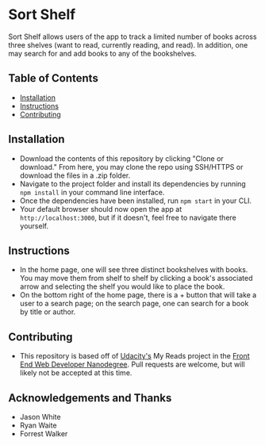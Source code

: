 # Sort Shelf
Sort Shelf allows users of the app to track a limited number of books across three shelves (want to read, currently reading, and read). In addition, one may search for and add books to any of the bookshelves.

## Table of Contents
* [Installation](#installation)
* [Instructions](#instructions)
* [Contributing](#instructions)

## Installation
* Download the contents of this repository by clicking "Clone or download." From here, you may clone the repo using SSH/HTTPS or download the files in a .zip folder.
* Navigate to the project folder and install its dependencies by running `npm install` in your command line interface.
* Once the dependencies have been installed, run `npm start` in your CLI.
* Your default browser should now open the app at `http://localhost:3000`, but if it doesn't, feel free to navigate there yourself.

## Instructions
* In the home page, one will see three distinct bookshelves with books. You may move them from shelf to shelf by clicking a book's associated arrow and selecting the shelf you would like to place the book.
* On the bottom right of the home page, there is a + button that will take a user to a search page; on the search page, one can search for a book by title or author.

## Contributing
* This repository is based off of [Udacity's](https://udacity.com) My Reads project in the [Front End Web Developer Nanodegree](https://www.udacity.com/course/front-end-web-developer-nanodegree--nd001). Pull requests are welcome, but will likely not be accepted at this time.

## Acknowledgements and Thanks
* Jason White
* Ryan Waite
* Forrest Walker
